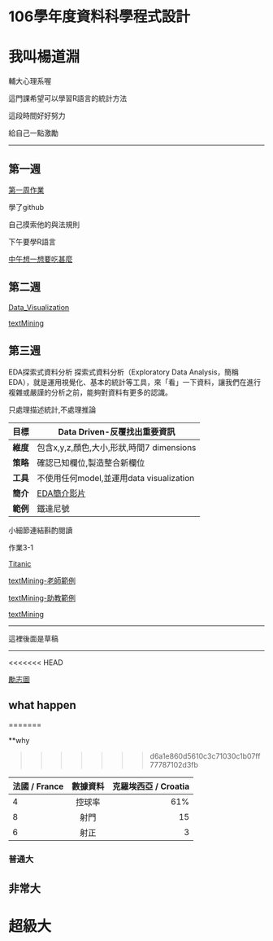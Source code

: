 # 106學年度資料科學程式設計

# 我叫楊道淵

輔大心理系喔

這門課希望可以學習R語言的統計方法

這段時間好好努力

給自己一點激勵

---


## 第一週

[第一周作業](https://bearhugdao.github.io/CSX_RProject_summer_2018/week1/Rarkdown2.html)

學了github

自己摸索他的與法規則

下午要學R語言

[中午想一想要吃甚麼](https://cw1.tw/CH/images/content_images/705ed175-512c-4daf-b93d-41a1fc8ca783.jpg)

## 第二週

[Data_Visualization](https://bearhugdao.github.io/CSX_RProject_summer_2018/week2/Data_Visualization.html)

[textMining](https://bearhugdao.github.io/CSX_RProject_summer_2018/week2/textMining.html)

## 第三週

EDA探索式資料分析
探索式資料分析（Exploratory Data Analysis，簡稱 EDA），就是運用視覺化、基本的統計等工具，來「看」一下資料，讓我們在進行複雜或嚴謹的分析之前，能夠對資料有更多的認識。

只處理描述統計,不處理推論

|目標  | Data Driven-反覆找出重要資訊 |
| ------------- | -----|
|**維度** |包含x,y,z,顏色,大小,形狀,時間7 dimensions|
|**策略**| 確認已知欄位,製造整合新欄位    |
|**工具**| 不使用任何model,並運用data visualization |
|**簡介**|[EDA簡介影片](https://youtu.be/NEvuulahg2g)|
|**範例**|鐵達尼號|

小細節連結斟酌閱讀

作業3-1

[Titanic](https://bearhugdao.github.io/CSX_RProject_summer_2018/week3/EDA.html)

[textMining-老師範例](https://bearhugdao.github.io/CSX_RProject_summer_2018/week3/PTTBoyGirl.html)

[textMining-助教範例](https://bearhugdao.github.io/CSX_RProject_summer_2018/week3/week3_example.html)

[textMining](https://bearhugdao.github.io/CSX_RProject_summer_2018/week3/tfidf/tfidf.html)


---

這裡後面是草稿

___



<<<<<<< HEAD

[勵志圖](https://i.imgur.com/UY45fdw.jpg)

## what happen

=======

**why

>>>>>>> d6a1e860d5610c3c71030c1b07ff77787102d3fb

|法國 / France  | 數據資料       | 克羅埃西亞 / Croatia |
| ------------- |:-------------:| -----:|
| 4    |控球率| 61%|
| 8     | 射門    |   15 |
| 6 | 射正      |   3 |

### 普通大
## 非常大
# 超級大
